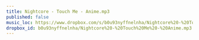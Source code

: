 ```yaml
---
title: Nightcore - Touch Me - Anime.mp3
published: false
music_loc: https://www.dropbox.com/s/b0u93nyffnelnha/Nightcore%20-%20Touch%20Me%20-%20Anime.mp3?dl=0
dropbox_id: b0u93nyffnelnha/Nightcore%20-%20Touch%20Me%20-%20Anime.mp3
---
```



